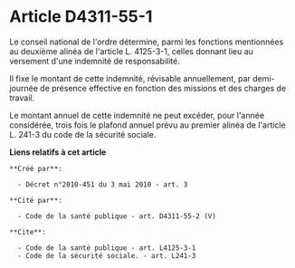 # Article D4311-55-1

Le conseil national de l'ordre détermine, parmi les fonctions mentionnées au deuxième alinéa de l'article L. 4125-3-1, celles
donnant lieu au versement d'une indemnité de responsabilité. 

Il fixe le montant de cette indemnité, révisable annuellement, par demi-journée de présence effective en fonction des
missions et des charges de travail. 

Le montant annuel de cette indemnité ne peut excéder, pour l'année considérée, trois fois le plafond annuel prévu au premier
alinéa de l'article L. 241-3 du code de la sécurité sociale.

**Liens relatifs à cet article**

	**Créé par**:

	  - Décret n°2010-451 du 3 mai 2010 - art. 3

	**Cité par**:

	  - Code de la santé publique - art. D4311-55-2 (V)

	**Cite**:

	  - Code de la santé publique - art. L4125-3-1
	  - Code de la sécurité sociale. - art. L241-3
